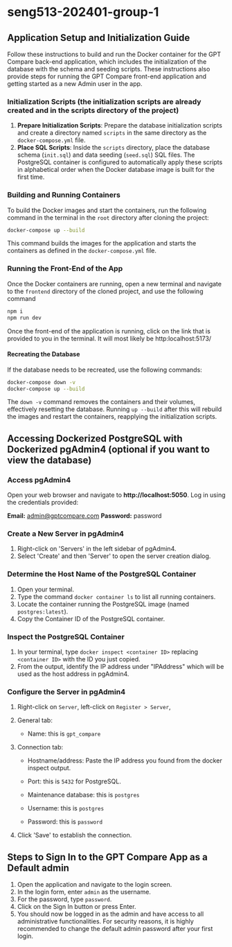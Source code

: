 # seng513-202401-group-1

## Application Setup and Initialization Guide

Follow these instructions to build and run the Docker container for the GPT Compare back-end application, which includes the initialization of the database with the schema and seeding scripts. These instructions also provide steps for running the GPT Compare front-end application and getting started as a new Admin user in the app.

### Initialization Scripts (the initialization scripts are already created and in the scripts directory of the project)

1. **Prepare Initialization Scripts**: Prepare the database initialization scripts and create a directory named `scripts` in the same directory as the `docker-compose.yml` file.
2. **Place SQL Scripts**: Inside the `scripts` directory, place the database schema (`init.sql`) and data seeding (`seed.sql`) SQL files. The PostgreSQL container is configured to automatically apply these scripts in alphabetical order when the Docker database image is built for the first time.

### Building and Running Containers

To build the Docker images and start the containers, run the following command in the terminal in the `root` directory after cloning the project:

```bash
docker-compose up --build
```

This command builds the images for the application and starts the containers as defined in the `docker-compose.yml` file.

### Running the Front-End of the App

Once the Docker containers are running, open a new terminal and navigate to the `frontend` directory of the cloned project, and use the following command

```bash
npm i
npm run dev
```

Once the front-end of the application is running, click on the link that is provided to you in the terminal. It will most likely be http:localhost:5173/

#### Recreating the Database

If the database needs to be recreated, use the following commands:

```bash
docker-compose down -v
docker-compose up --build
```

The `down -v` command removes the containers and their volumes, effectively resetting the database. Running `up --build` after this will rebuild the images and restart the containers, reapplying the initialization scripts.

## Accessing Dockerized PostgreSQL with Dockerized pgAdmin4 (optional if you want to view the database)

### Access pgAdmin4

Open your web browser and navigate to **http://localhost:5050**.
Log in using the credentials provided:

**Email:** admin@gptcompare.com
**Password:** password

### Create a New Server in pgAdmin4

1. Right-click on 'Servers' in the left sidebar of pgAdmin4.
2. Select 'Create' and then 'Server' to open the server creation dialog.

### Determine the Host Name of the PostgreSQL Container

1. Open your terminal.
2. Type the command `docker container ls` to list all running containers.
3. Locate the container running the PostgreSQL image (named `postgres:latest`).
4. Copy the Container ID of the PostgreSQL container.

### Inspect the PostgreSQL Container

1. In your terminal, type `docker inspect <container ID>` replacing `<container ID>` with the ID you just copied.
2. From the output, identify the IP address under "IPAddress" which will be used as the host address in pgAdmin4.

### Configure the Server in pgAdmin4

1. Right-click on `Server`, left-click on `Register > Server`, 

2. General tab:

    - Name: this is `gpt_compare`

3. Connection tab:
    
    - Hostname/address: Paste the IP address you found from the docker inspect output.
    
    - Port: this is `5432` for PostgreSQL.
    
    - Maintenance database: this is `postgres`
    
    - Username: this is `postgres`
    
    - Password: this is `password`

4. Click 'Save' to establish the connection.

## Steps to Sign In to the GPT Compare App as a Default admin

1. Open the application and navigate to the login screen.
2. In the login form, enter `admin` as the username.
3. For the password, type `password`.
4. Click on the Sign In button or press Enter.
5. You should now be logged in as the admin and have access to all administrative functionalities. For security reasons, it is highly recommended to change the default admin password after your first login.
